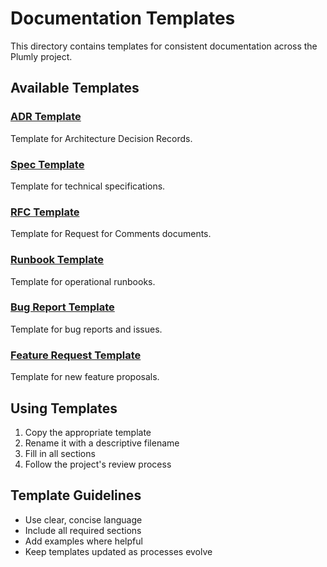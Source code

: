 # Documentation Templates

This directory contains templates for consistent documentation across the Plumly project.

## Available Templates

### [ADR Template](adr-template.md)
Template for Architecture Decision Records.

### [Spec Template](spec-template.md)
Template for technical specifications.

### [RFC Template](rfc-template.md)
Template for Request for Comments documents.

### [Runbook Template](runbook-template.md)
Template for operational runbooks.

### [Bug Report Template](bug-report-template.md)
Template for bug reports and issues.

### [Feature Request Template](feature-request-template.md)
Template for new feature proposals.

## Using Templates

1. Copy the appropriate template
2. Rename it with a descriptive filename
3. Fill in all sections
4. Follow the project's review process

## Template Guidelines

- Use clear, concise language
- Include all required sections
- Add examples where helpful
- Keep templates updated as processes evolve